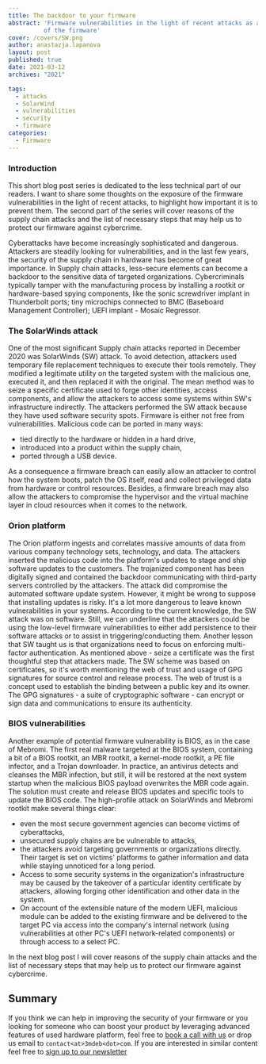 ```yaml
---
title: The backdoor to your firmware
abstract: 'Firmware vulnerabilities in the light of recent attacks as a backdoor
          of the firmware'
cover: /covers/SW.png
author: anastazja.lapanova
layout: post
published: true
date: 2021-03-12
archives: "2021"

tags:
  - attacks
  - SolarWind
  - vulnerabilities
  - security
  - firmware
categories:
  - Firmware
---
```


### Introduction

This short blog post series is dedicated to the less technical part of our
readers. I want to share some thoughts on the exposure of the firmware
vulnerabilities in the light of recent attacks, to highlight how important it is
to prevent them. The second part of the series will cover reasons of the supply
chain attacks and the list of necessary steps that may help us to protect our
firmware against cybercrime.

Cyberattacks have become increasingly sophisticated and dangerous. Attackers are
steadily looking for vulnerabilities, and in the last few years, the security of
the supply chain in hardware has become of great importance. In Supply chain
attacks, less-secure elements can become a backdoor to the sensitive data of
targeted organizations. Cybercriminals typically tamper with the manufacturing
process by installing a rootkit or hardware-based spying components, like the
sonic screwdriver implant in Thunderbolt ports; tiny microchips connected to BMC
(Baseboard Management Controller); UEFI implant - Mosaic Regressor.

### The SolarWinds attack

One of the most significant Supply chain attacks reported in December 2020 was
SolarWinds (SW) attack. To avoid detection, attackers used temporary file
replacement techniques to execute their tools remotely. They modified a
legitimate utility on the targeted system with the malicious one, executed it,
and then replaced it with the original. The mean method was to seize a specific
certificate used to forge other identities, access components, and allow the
attackers to access some systems within SW's infrastructure indirectly. The
attackers performed the SW attack because they have used software security
spots. Firmware is either not free from vulnerabilities. Malicious code can be
ported in many ways:

- tied directly to the hardware or hidden in a hard drive,
- introduced into a product within the supply chain,
- ported through a USB device.

As a consequence a firmware breach can easily allow an attacker to control how
the system boots, patch the OS itself, read and collect privileged data from
hardware or control resources. Besides, a firmware breach may also allow the
attackers to compromise the hypervisor and the virtual machine layer in cloud
resources when it comes to the network.

### Orion platform

The Orion platform ingests and correlates massive amounts of data from various
company technology sets, technology, and data. The attackers inserted the
malicious code into the platform's updates to stage and ship software updates to
the customers. The trojanized component has been digitally signed and contained
the backdoor communicating with third-party servers controlled by the attackers.
The attack did compromise the automated software update system. However, it
might be wrong to suppose that installing updates is risky. It's a lot more
dangerous to leave known vulnerabilities in your systems. According to the
current knowledge, the SW attack was on software. Still, we can underline that
the attackers could be using the low-level firmware vulnerabilities to either
add persistence to their software attacks or to assist in triggering/conducting
them. Another lesson that SW taught us is that organizations need to focus on
enforcing multi-factor authentication. As mentioned above - seize a certificate
was the first thoughtful step that attackers made. The SW scheme was based on
certificates, so it's worth mentioning the web of trust and usage of GPG
signatures for source control and release process. The web of trust is a concept
used to establish the binding between a public key and its owner. The GPG
signatures - a suite of cryptographic software - can encrypt or sign data and
communications to ensure its authenticity.

### BIOS vulnerabilities

Another example of potential firmware vulnerability is BIOS, as in the case of
Mebromi. The first real malware targeted at the BIOS system, containing a bit of
a BIOS rootkit, an MBR rootkit, a kernel-mode rootkit, a PE file infector, and a
Trojan downloader. In practice, an antivirus detects and cleanses the MBR
infection, but still, it will be restored at the next system startup when the
malicious BIOS payload overwrites the MBR code again. The solution must create
and release BIOS updates and specific tools to update the BIOS code. The
high-profile attack on SolarWinds and Mebromi rootkit make several things clear:

- even the most secure government agencies can become victims of cyberattacks,
- unsecured supply chains are be vulnerable to attacks,
- the attackers avoid targeting governments or organizations directly. Their
target is set on victims' platforms to gather information and data while staying
unnoticed for a long period.
- Access to some security systems in the organization's infrastructure may be
caused by the takeover of a particular identity certificate by attackers,
allowing forging other identification and other data in the system.
- On account of the extensible nature of the modern UEFI, malicious module can be
added to the existing firmware and be delivered to the target PC via access into
the company's internal network (using vulnerabilities at other PC's UEFI
network-related components) or through access to a select PC.

In the next blog post I will cover reasons of the supply chain attacks and the
list of necessary steps that may help us to protect our firmware against
cybercrime.

## Summary

If you think we can help in improving the security of your firmware or you
looking for someone who can boost your product by leveraging advanced features
of used hardware platform, feel free to [book a call with us](https://calendly.com/3mdeb/consulting-remote-meeting)
or drop us email to `contact<at>3mdeb<dot>com`. If you are interested in similar
content feel free to [sign up to our newsletter](http://eepurl.com/doF8GX)

